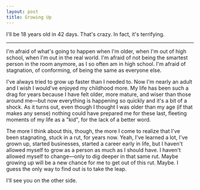 ```yaml
---
layout: post
title: Growing Up
---
```

<span class="text--lead">I'll be 18 years old in 42 days. That's crazy. In fact, it's terrifying.</span>

<hr class="hr--short">

I'm afraid of what's going to happen when I'm older, when I'm out of high school, when I'm out in the real world. I'm afraid of not being the smartest person in the room anymore, as I so often am in high school. I'm afraid of stagnation, of conforming, of being the same as everyone else.

I've always tried to grow up faster than I needed to. Now I'm nearly an adult and I wish I would've enjoyed my childhood more. My life has been such a drag for years because I have felt older, more mature, and wiser than those around me—but now everything is happening so quickly and it's a bit of a shock. As it turns out, even though I thought I was older than my age (if that makes any sense) nothing could have prepared me for these last, fleeting moments of my life as a "kid", for the lack of a better word.

The more I think about this, though, the more I come to realize that I've been stagnating, stuck in a rut, for years now. Yeah, I've learned a lot, I've grown up, started businesses, started a career early in life, but I haven't allowed myself to grow as a person as much as I should have. I haven't allowed myself to change—only to dig deeper in that same rut. Maybe growing up will be a new chance for me to get out of this rut. Maybe. I guess the only way to find out is to take the leap.

I'll see you on the other side.